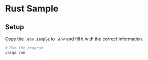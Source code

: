 # Rust Sample

## Setup

Copy the `.env.sample` to `.env` and fill it with the correct information.

```sh
# Run the program
cargo run
```